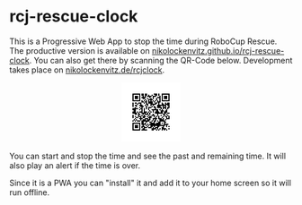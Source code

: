 # rcj-rescue-clock

This is a Progressive Web App to stop the time during RoboCup Rescue.
The productive version is available on [nikolockenvitz.github.io/rcj-rescue-clock](https://nikolockenvitz.github.io/rcj-rescue-clock).
You can also get there by scanning the QR-Code below.
Development takes place on [nikolockenvitz.de/rcjclock](https://nikolockenvitz.de/rcjclock).

<p align="center">
  <img src="./img/qrcode.svg" style="max-width: 300px; border: 20px solid white; margin: 0 auto;"/>
</p>

You can start and stop the time and see the past and remaining time.
It will also play an alert if the time is over.

Since it is a PWA you can "install" it and add it to your home screen so it will run offline.
